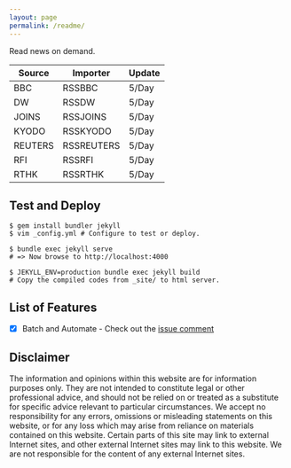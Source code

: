 ```yaml
---
layout: page
permalink: /readme/
---
```


Read news on demand.

| Source | Importer  | Update |
| ------ | --------- | ------ |
| BBC    | RSSBBC    | 5/Day  |
| DW     | RSSDW     | 5/Day  |
| JOINS  | RSSJOINS  | 5/Day  |
| KYODO  | RSSKYODO  | 5/Day  |
| REUTERS| RSSREUTERS| 5/Day  |
| RFI    | RSSRFI    | 5/Day  |
| RTHK   | RSSRTHK   | 5/Day  |

## Test and Deploy

```
$ gem install bundler jekyll 
$ vim _config.yml # Configure to test or deploy.

$ bundle exec jekyll serve
# => Now browse to http://localhost:4000

$ JEKYLL_ENV=production bundle exec jekyll build
# Copy the compiled codes from _site/ to html server.
```

## List of Features

- [x] Batch and Automate - Check out the [issue comment](https://github.com/agorahub/news0/issues/1#issuecomment-597540617)

## Disclaimer

The information and opinions within this website are for information purposes only. They are not intended to constitute legal or other professional advice, and should not be relied on or treated as a substitute for specific advice relevant to particular circumstances. We accept no responsibility for any errors, omissions or misleading statements on this website, or for any loss which may arise from reliance on materials contained on this website. Certain parts of this site may link to external Internet sites, and other external Internet sites may link to this website. We are not responsible for the content of any external Internet sites.

